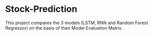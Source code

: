 # Stock-Prediction
This project compares the 3 models (LSTM, RNN and Random Forest Regressor) on the basis of their Model Evaluation Matrix.
